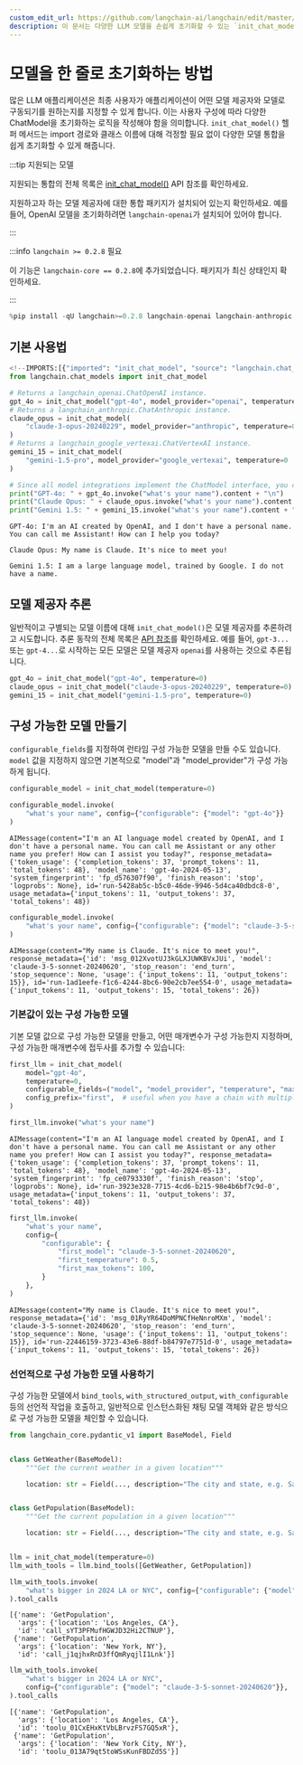 ```yaml
---
custom_edit_url: https://github.com/langchain-ai/langchain/edit/master/docs/docs/how_to/chat_models_universal_init.ipynb
description: 이 문서는 다양한 LLM 모델을 손쉽게 초기화할 수 있는 `init_chat_model()` 메서드 사용법을 설명합니다.
---
```


# 모델을 한 줄로 초기화하는 방법

많은 LLM 애플리케이션은 최종 사용자가 애플리케이션이 어떤 모델 제공자와 모델로 구동되기를 원하는지를 지정할 수 있게 합니다. 이는 사용자 구성에 따라 다양한 ChatModel을 초기화하는 로직을 작성해야 함을 의미합니다. `init_chat_model()` 헬퍼 메서드는 import 경로와 클래스 이름에 대해 걱정할 필요 없이 다양한 모델 통합을 쉽게 초기화할 수 있게 해줍니다.

:::tip 지원되는 모델

지원되는 통합의 전체 목록은 [init_chat_model()](https://api.python.langchain.com/en/latest/chat_models/langchain.chat_models.base.init_chat_model.html) API 참조를 확인하세요.

지원하고자 하는 모델 제공자에 대한 통합 패키지가 설치되어 있는지 확인하세요. 예를 들어, OpenAI 모델을 초기화하려면 `langchain-openai`가 설치되어 있어야 합니다.

:::

:::info `langchain >= 0.2.8` 필요

이 기능은 `langchain-core == 0.2.8`에 추가되었습니다. 패키지가 최신 상태인지 확인하세요.

:::

```python
%pip install -qU langchain>=0.2.8 langchain-openai langchain-anthropic langchain-google-vertexai
```


## 기본 사용법

```python
<!--IMPORTS:[{"imported": "init_chat_model", "source": "langchain.chat_models", "docs": "https://api.python.langchain.com/en/latest/chat_models/langchain.chat_models.base.init_chat_model.html", "title": "How to init any model in one line"}]-->
from langchain.chat_models import init_chat_model

# Returns a langchain_openai.ChatOpenAI instance.
gpt_4o = init_chat_model("gpt-4o", model_provider="openai", temperature=0)
# Returns a langchain_anthropic.ChatAnthropic instance.
claude_opus = init_chat_model(
    "claude-3-opus-20240229", model_provider="anthropic", temperature=0
)
# Returns a langchain_google_vertexai.ChatVertexAI instance.
gemini_15 = init_chat_model(
    "gemini-1.5-pro", model_provider="google_vertexai", temperature=0
)

# Since all model integrations implement the ChatModel interface, you can use them in the same way.
print("GPT-4o: " + gpt_4o.invoke("what's your name").content + "\n")
print("Claude Opus: " + claude_opus.invoke("what's your name").content + "\n")
print("Gemini 1.5: " + gemini_15.invoke("what's your name").content + "\n")
```

```output
GPT-4o: I'm an AI created by OpenAI, and I don't have a personal name. You can call me Assistant! How can I help you today?

Claude Opus: My name is Claude. It's nice to meet you!

Gemini 1.5: I am a large language model, trained by Google. I do not have a name.
```

## 모델 제공자 추론

일반적이고 구별되는 모델 이름에 대해 `init_chat_model()`은 모델 제공자를 추론하려고 시도합니다. 추론 동작의 전체 목록은 [API 참조](https://api.python.langchain.com/en/latest/chat_models/langchain.chat_models.base.init_chat_model.html)를 확인하세요. 예를 들어, `gpt-3...` 또는 `gpt-4...`로 시작하는 모든 모델은 모델 제공자 `openai`를 사용하는 것으로 추론됩니다.

```python
gpt_4o = init_chat_model("gpt-4o", temperature=0)
claude_opus = init_chat_model("claude-3-opus-20240229", temperature=0)
gemini_15 = init_chat_model("gemini-1.5-pro", temperature=0)
```


## 구성 가능한 모델 만들기

`configurable_fields`를 지정하여 런타임 구성 가능한 모델을 만들 수도 있습니다. `model` 값을 지정하지 않으면 기본적으로 "model"과 "model_provider"가 구성 가능하게 됩니다.

```python
configurable_model = init_chat_model(temperature=0)

configurable_model.invoke(
    "what's your name", config={"configurable": {"model": "gpt-4o"}}
)
```


```output
AIMessage(content="I'm an AI language model created by OpenAI, and I don't have a personal name. You can call me Assistant or any other name you prefer! How can I assist you today?", response_metadata={'token_usage': {'completion_tokens': 37, 'prompt_tokens': 11, 'total_tokens': 48}, 'model_name': 'gpt-4o-2024-05-13', 'system_fingerprint': 'fp_d576307f90', 'finish_reason': 'stop', 'logprobs': None}, id='run-5428ab5c-b5c0-46de-9946-5d4ca40dbdc8-0', usage_metadata={'input_tokens': 11, 'output_tokens': 37, 'total_tokens': 48})
```


```python
configurable_model.invoke(
    "what's your name", config={"configurable": {"model": "claude-3-5-sonnet-20240620"}}
)
```


```output
AIMessage(content="My name is Claude. It's nice to meet you!", response_metadata={'id': 'msg_012XvotUJ3kGLXJUWKBVxJUi', 'model': 'claude-3-5-sonnet-20240620', 'stop_reason': 'end_turn', 'stop_sequence': None, 'usage': {'input_tokens': 11, 'output_tokens': 15}}, id='run-1ad1eefe-f1c6-4244-8bc6-90e2cb7ee554-0', usage_metadata={'input_tokens': 11, 'output_tokens': 15, 'total_tokens': 26})
```


### 기본값이 있는 구성 가능한 모델

기본 모델 값으로 구성 가능한 모델을 만들고, 어떤 매개변수가 구성 가능한지 지정하며, 구성 가능한 매개변수에 접두사를 추가할 수 있습니다:

```python
first_llm = init_chat_model(
    model="gpt-4o",
    temperature=0,
    configurable_fields=("model", "model_provider", "temperature", "max_tokens"),
    config_prefix="first",  # useful when you have a chain with multiple models
)

first_llm.invoke("what's your name")
```


```output
AIMessage(content="I'm an AI language model created by OpenAI, and I don't have a personal name. You can call me Assistant or any other name you prefer! How can I assist you today?", response_metadata={'token_usage': {'completion_tokens': 37, 'prompt_tokens': 11, 'total_tokens': 48}, 'model_name': 'gpt-4o-2024-05-13', 'system_fingerprint': 'fp_ce0793330f', 'finish_reason': 'stop', 'logprobs': None}, id='run-3923e328-7715-4cd6-b215-98e4b6bf7c9d-0', usage_metadata={'input_tokens': 11, 'output_tokens': 37, 'total_tokens': 48})
```


```python
first_llm.invoke(
    "what's your name",
    config={
        "configurable": {
            "first_model": "claude-3-5-sonnet-20240620",
            "first_temperature": 0.5,
            "first_max_tokens": 100,
        }
    },
)
```


```output
AIMessage(content="My name is Claude. It's nice to meet you!", response_metadata={'id': 'msg_01RyYR64DoMPNCfHeNnroMXm', 'model': 'claude-3-5-sonnet-20240620', 'stop_reason': 'end_turn', 'stop_sequence': None, 'usage': {'input_tokens': 11, 'output_tokens': 15}}, id='run-22446159-3723-43e6-88df-b84797e7751d-0', usage_metadata={'input_tokens': 11, 'output_tokens': 15, 'total_tokens': 26})
```


### 선언적으로 구성 가능한 모델 사용하기

구성 가능한 모델에서 `bind_tools`, `with_structured_output`, `with_configurable` 등의 선언적 작업을 호출하고, 일반적으로 인스턴스화된 채팅 모델 객체와 같은 방식으로 구성 가능한 모델을 체인할 수 있습니다.

```python
from langchain_core.pydantic_v1 import BaseModel, Field


class GetWeather(BaseModel):
    """Get the current weather in a given location"""

    location: str = Field(..., description="The city and state, e.g. San Francisco, CA")


class GetPopulation(BaseModel):
    """Get the current population in a given location"""

    location: str = Field(..., description="The city and state, e.g. San Francisco, CA")


llm = init_chat_model(temperature=0)
llm_with_tools = llm.bind_tools([GetWeather, GetPopulation])

llm_with_tools.invoke(
    "what's bigger in 2024 LA or NYC", config={"configurable": {"model": "gpt-4o"}}
).tool_calls
```


```output
[{'name': 'GetPopulation',
  'args': {'location': 'Los Angeles, CA'},
  'id': 'call_sYT3PFMufHGWJD32Hi2CTNUP'},
 {'name': 'GetPopulation',
  'args': {'location': 'New York, NY'},
  'id': 'call_j1qjhxRnD3ffQmRyqjlI1Lnk'}]
```


```python
llm_with_tools.invoke(
    "what's bigger in 2024 LA or NYC",
    config={"configurable": {"model": "claude-3-5-sonnet-20240620"}},
).tool_calls
```


```output
[{'name': 'GetPopulation',
  'args': {'location': 'Los Angeles, CA'},
  'id': 'toolu_01CxEHxKtVbLBrvzFS7GQ5xR'},
 {'name': 'GetPopulation',
  'args': {'location': 'New York City, NY'},
  'id': 'toolu_013A79qt5toWSsKunFBDZd5S'}]
```